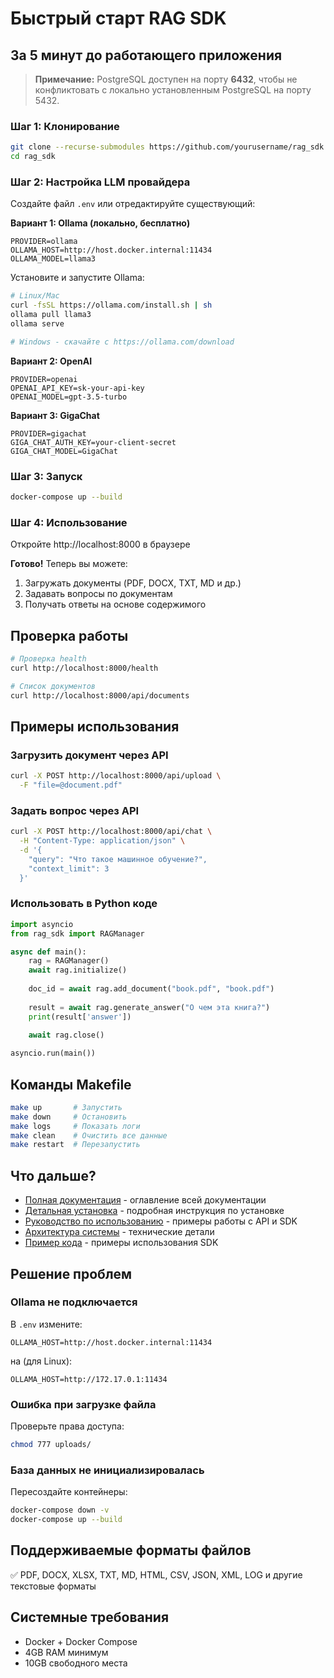 # Быстрый старт RAG SDK

## За 5 минут до работающего приложения

> **Примечание:** PostgreSQL доступен на порту **6432**, чтобы не конфликтовать с локально установленным PostgreSQL на порту 5432.

### Шаг 1: Клонирование

```bash
git clone --recurse-submodules https://github.com/yourusername/rag_sdk.git
cd rag_sdk
```

### Шаг 2: Настройка LLM провайдера

Создайте файл `.env` или отредактируйте существующий:

**Вариант 1: Ollama (локально, бесплатно)**
```env
PROVIDER=ollama
OLLAMA_HOST=http://host.docker.internal:11434
OLLAMA_MODEL=llama3
```

Установите и запустите Ollama:
```bash
# Linux/Mac
curl -fsSL https://ollama.com/install.sh | sh
ollama pull llama3
ollama serve

# Windows - скачайте с https://ollama.com/download
```

**Вариант 2: OpenAI**
```env
PROVIDER=openai
OPENAI_API_KEY=sk-your-api-key
OPENAI_MODEL=gpt-3.5-turbo
```

**Вариант 3: GigaChat**
```env
PROVIDER=gigachat
GIGA_CHAT_AUTH_KEY=your-client-secret
GIGA_CHAT_MODEL=GigaChat
```

### Шаг 3: Запуск

```bash
docker-compose up --build
```

### Шаг 4: Использование

Откройте http://localhost:8000 в браузере

**Готово!** Теперь вы можете:
1. Загружать документы (PDF, DOCX, TXT, MD и др.)
2. Задавать вопросы по документам
3. Получать ответы на основе содержимого

## Проверка работы

```bash
# Проверка health
curl http://localhost:8000/health

# Список документов
curl http://localhost:8000/api/documents
```

## Примеры использования

### Загрузить документ через API

```bash
curl -X POST http://localhost:8000/api/upload \
  -F "file=@document.pdf"
```

### Задать вопрос через API

```bash
curl -X POST http://localhost:8000/api/chat \
  -H "Content-Type: application/json" \
  -d '{
    "query": "Что такое машинное обучение?",
    "context_limit": 3
  }'
```

### Использовать в Python коде

```python
import asyncio
from rag_sdk import RAGManager

async def main():
    rag = RAGManager()
    await rag.initialize()
    
    doc_id = await rag.add_document("book.pdf", "book.pdf")
    
    result = await rag.generate_answer("О чем эта книга?")
    print(result['answer'])
    
    await rag.close()

asyncio.run(main())
```

## Команды Makefile

```bash
make up       # Запустить
make down     # Остановить
make logs     # Показать логи
make clean    # Очистить все данные
make restart  # Перезапустить
```

## Что дальше?

- [Полная документация](README.md) - оглавление всей документации
- [Детальная установка](INSTALL.md) - подробная инструкция по установке
- [Руководство по использованию](USAGE.md) - примеры работы с API и SDK
- [Архитектура системы](ARCHITECTURE.md) - технические детали
- [Пример кода](../example_usage.py) - примеры использования SDK

## Решение проблем

### Ollama не подключается

В `.env` измените:
```env
OLLAMA_HOST=http://host.docker.internal:11434
```

на (для Linux):
```env
OLLAMA_HOST=http://172.17.0.1:11434
```

### Ошибка при загрузке файла

Проверьте права доступа:
```bash
chmod 777 uploads/
```

### База данных не инициализировалась

Пересоздайте контейнеры:
```bash
docker-compose down -v
docker-compose up --build
```

## Поддерживаемые форматы файлов

✅ PDF, DOCX, XLSX, TXT, MD, HTML, CSV, JSON, XML, LOG и другие текстовые форматы

## Системные требования

- Docker + Docker Compose
- 4GB RAM минимум
- 10GB свободного места

